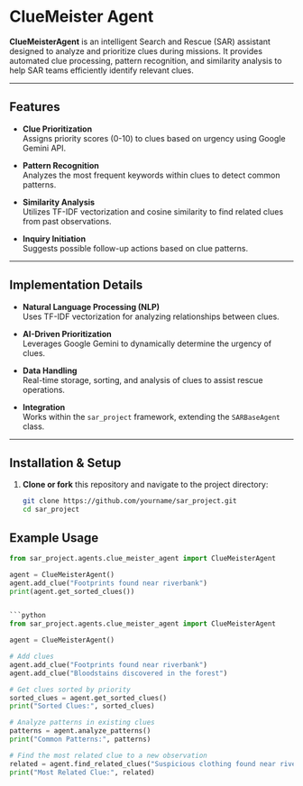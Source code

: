 # ClueMeister Agent

**ClueMeisterAgent** is an intelligent Search and Rescue (SAR) assistant designed to analyze and prioritize clues during missions. It provides automated clue processing, pattern recognition, and similarity analysis to help SAR teams efficiently identify relevant clues.

---

## Features

- **Clue Prioritization**  
  Assigns priority scores (0-10) to clues based on urgency using Google Gemini API.

- **Pattern Recognition**  
  Analyzes the most frequent keywords within clues to detect common patterns.

- **Similarity Analysis**  
  Utilizes TF-IDF vectorization and cosine similarity to find related clues from past observations.

- **Inquiry Initiation**  
  Suggests possible follow-up actions based on clue patterns.

---

## Implementation Details

- **Natural Language Processing (NLP)**  
  Uses TF-IDF vectorization for analyzing relationships between clues.

- **AI-Driven Prioritization**  
  Leverages Google Gemini to dynamically determine the urgency of clues.

- **Data Handling**  
  Real-time storage, sorting, and analysis of clues to assist rescue operations.

- **Integration**  
  Works within the `sar_project` framework, extending the `SARBaseAgent` class.

---


## Installation & Setup

1. **Clone or fork** this repository and navigate to the project directory:
   ```bash
   git clone https://github.com/yourname/sar_project.git
   cd sar_project

## Example Usage

```python
from sar_project.agents.clue_meister_agent import ClueMeisterAgent

agent = ClueMeisterAgent()
agent.add_clue("Footprints found near riverbank")
print(agent.get_sorted_clues())


```python
from sar_project.agents.clue_meister_agent import ClueMeisterAgent

agent = ClueMeisterAgent()

# Add clues
agent.add_clue("Footprints found near riverbank")
agent.add_clue("Bloodstains discovered in the forest")

# Get clues sorted by priority
sorted_clues = agent.get_sorted_clues()
print("Sorted Clues:", sorted_clues)

# Analyze patterns in existing clues
patterns = agent.analyze_patterns()
print("Common Patterns:", patterns)

# Find the most related clue to a new observation
related = agent.find_related_clues("Suspicious clothing found near river")
print("Most Related Clue:", related)


